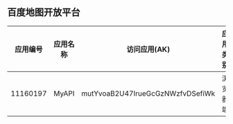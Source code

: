 ## 百度地图开放平台


应用编号|应用名称|访问应用(AK)|应用类别
-|-|-|-
11160197|MyAPI|mutYvoaB2U47IrueGcGzNWzfvDSefiWk|浏览器端


